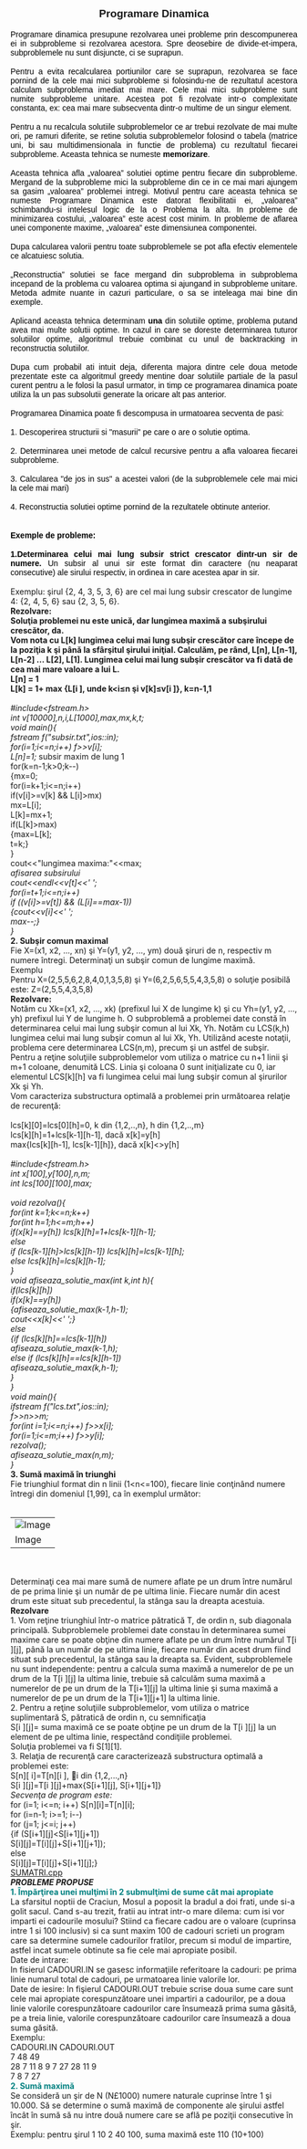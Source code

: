 <html>
  <head>
    <title>DomnulTudor - PROGRAMAREA DINAMICA</title>
    <link rel="stylesheet" href="static/style.css" type="text/css" />
    <meta http-equiv="Content-Type" content="text/html;charset=utf-8" />
  </head>
  <body>
    <div class="wiki" id="content_view" style="display: block;">
<span style="display: block; text-align: center;"><strong><span style="font-family: 'Arial','sans-serif'; font-size: 18.6667px;">Programare Dinamica</span></strong></span><br />
<span style="color: #000000; display: block; font-family: 'Arial','sans-serif'; text-align: justify;">Programare dinamica presupune rezolvarea unei probleme prin descompunerea ei in subprobleme si rezolvarea acestora. Spre deosebire de divide-et-impera, subproblemele nu sunt disjuncte, ci se suprapun.</span><br />
<span style="color: #000000; display: block; font-family: 'Arial','sans-serif'; text-align: justify;">Pentru a evita recalcularea portiunilor care se suprapun, rezolvarea se face pornind de la cele mai mici subprobleme si folosindu-ne de rezultatul acestora calculam subproblema imediat mai mare. Cele mai mici subprobleme sunt numite subprobleme unitare. Acestea pot fi rezolvate intr-o complexitate constanta, ex: cea mai mare subsecventa dintr-o multime de un singur element.</span><br />
<span style="display: block; text-align: justify;"><span style="color: #000000; font-family: 'Arial','sans-serif';">Pentru a nu recalcula solutiile subproblemelor ce ar trebui rezolvate de mai multe ori, pe ramuri diferite, se retine solutia subproblemelor folosind o tabela (matrice uni, bi sau multidimensionala in functie de problema) cu rezultatul fiecarei subprobleme. Aceasta tehnica se numeste </span><strong><span style="color: #000000; font-family: 'Arial','sans-serif';">memorizare</span></strong><span style="color: #000000; font-family: 'Arial','sans-serif';">.</span></span><br />
<span style="color: #000000; display: block; font-family: 'Arial','sans-serif'; text-align: justify;">Aceasta tehnica afla „valoarea” solutiei optime pentru fiecare din subprobleme. Mergand de la subprobleme mici la subprobleme din ce in ce mai mari ajungem sa gasim „valoarea” problemei intregi. Motivul pentru care aceasta tehnica se numeste Programare Dinamica este datorat flexibilitatii ei, „valoarea” schimbandu-si intelesul logic de la o Problema la alta. In probleme de minimizarea costului, „valoarea” este acest cost minim. In probleme de aflarea unei componente maxime, „valoarea” este dimensiunea componentei.</span><br />
<span style="color: #000000; display: block; font-family: 'Arial','sans-serif'; text-align: justify;">Dupa calcularea valorii pentru toate subproblemele se pot afla efectiv elementele ce alcatuiesc solutia.</span><br />
<span style="color: #000000; display: block; font-family: 'Arial','sans-serif'; text-align: justify;">„Reconstructia” solutiei se face mergand din subproblema in subproblema incepand de la problema cu valoarea optima si ajungand in subprobleme unitare. Metoda admite nuante in cazuri particulare, o sa se inteleaga mai bine din exemple.</span><br />
<span style="display: block; text-align: justify;"><span style="color: #000000; font-family: 'Arial','sans-serif';">Aplicand aceasta tehnica determinam </span><strong><span style="color: #000000; font-family: 'Arial','sans-serif';">una </span></strong><span style="color: #000000; font-family: 'Arial','sans-serif';">din solutiile optime, problema putand avea mai multe solutii optime. In cazul in care se doreste determinarea tuturor solutiilor optime, algoritmul trebuie combinat cu unul de backtracking in reconstructia solutiilor.</span></span><br />
<span style="color: #000000; display: block; font-family: 'Arial','sans-serif'; text-align: justify;">Dupa cum probabil ati intuit deja, diferenta majora dintre cele doua metode prezentate este ca algoritmul greedy mentine doar solutiile partiale de la pasul curent pentru a le folosi la pasul urmator, in timp ce programarea dinamica poate utiliza la un pas subsolutii generate la oricare alt pas anterior.</span><br />
<span style="color: #000000; display: block; font-family: 'Arial','sans-serif'; text-align: justify;">Programarea Dinamica poate fi descompusa in urmatoarea secventa de pasi:</span><br />
<span style="color: #000000; display: block; font-family: 'Arial','sans-serif'; text-align: justify;">1. Descoperirea structurii si &quot;masurii&quot; pe care o are o solutie optima.</span><br />
<span style="color: #000000; display: block; font-family: 'Arial','sans-serif'; text-align: justify;">2. Determinarea unei metode de calcul recursive pentru a afla valoarea fiecarei subprobleme.</span><br />
<span style="color: #000000; display: block; font-family: 'Arial','sans-serif'; text-align: justify;">3. Calcularea &quot;de jos in sus&quot; a acestei valori (de la subproblemele cele mai mici la cele mai mari)</span><br />
<span style="color: #000000; display: block; font-family: 'Arial','sans-serif'; text-align: justify;">4. Reconstructia solutiei optime pornind de la rezultatele obtinute anterior.</span><br />
<br />
<span style="display: block; text-align: justify;"><strong><span style="color: #000000; font-family: 'Arial','sans-serif';">Exemple de probleme:</span></strong></span><br />
<span style="display: block; text-align: justify;"><strong><span style="color: #000000; font-family: 'Arial','sans-serif';">1.Determinarea celui mai lung subsir strict crescator dintr-un sir de numere. </span></strong><span style="color: #000000; font-family: 'Arial','sans-serif';">Un subsir al unui sir este format din caractere (nu neaparat consecutive) ale sirului respectiv, in ordinea in care acestea apar in sir.</span></span><br />
Exemplu: şirul {2, 4, 3, 5, 3, 6} are cel mai lung subsir crescator de lungime 4: {2, 4, 5, 6} sau {2, 3, 5, 6}.<br />
<strong>Rezolvare:</strong><br />
<strong>Soluţia problemei nu este unică, dar lungimea maximă a subşirului crescător, da.</strong><br />
<strong>Vom nota cu L[k] lungimea celui mai lung subşir crescător care începe de la poziţia k şi până la sfârşitul şirului iniţial. Calculăm, pe rând, L[n], L[n-1], L[n-2] … L[2], L[1]. Lungimea celui mai lung subşir crescător va fi dată de cea mai mare valoare a lui L.</strong><br />
<strong>L[n] = 1</strong><br />
<strong>L[k] = 1+ max {L[i ], unde k&lt;i≤n şi v[k]≤v[i ]}, k=n-1,1</strong><br />
<br />
<em>#include&lt;fstream.h&gt;</em><br />
<em>int v[10000],n,i,L[1000],max,mx,k,t;</em><br />
<em>void main(){</em><br />
<em>fstream f(&quot;subsir.txt&quot;,ios::in);</em><br />
<em>for(i=1;i&lt;=n;i++) f&gt;&gt;v[i];</em><br />
<em>L[n]=1;</em> subsir maxim de lung 1<br />
for(k=n-1;k&gt;0;k--)<br />
{mx=0;<br />
for(i=k+1;i&lt;=n;i++)<br />
if(v[i]&gt;=v[k] &amp;&amp; L[i]&gt;mx)<br />
mx=L[i];<br />
L[k]=mx+1;<br />
if(L[k]&gt;max)<br />
{max=L[k];<br />
t=k;}<br />
}<br />
cout&lt;&lt;&quot;lungimea maxima:&quot;&lt;&lt;max;<br />
<em>afisarea subsirului</em><br />
<em>cout&lt;&lt;endl&lt;&lt;v[t]&lt;&lt;' ';</em><br />
<em>for(i=t+1;i&lt;=n;i++)</em><br />
<em>if ((v[i]&gt;=v[t]) &amp;&amp; (L[i]==max-1))</em><br />
<em>{cout&lt;&lt;v[i]&lt;&lt;' ';</em><br />
<em>max--;}</em><br />
<em>}</em><br />
<strong>2. Subşir comun maximal</strong><br />
Fie X=(x1, x2, ..., xn) şi Y=(y1, y2, ..., ym) două şiruri de n, respectiv m numere întregi. Determinaţi un subşir comun de lungime maximă.<br />
Exemplu<br />
Pentru X=(2,5,5,6,2,8,4,0,1,3,5,8) şi Y=(6,2,5,6,5,5,4,3,5,8) o soluţie posibilă este: Z=(2,5,5,4,3,5,8)<br />
<strong>Rezolvare:</strong><br />
Notăm cu Xk=(x1, x2, ..., xk) (prefixul lui X de lungime k) şi cu Yh=(y1, y2, ..., yh) prefixul lui Y de lungime h. O subproblemă a problemei date constă în determinarea celui mai lung subşir comun al lui Xk, Yh. Notăm cu LCS(k,h) lungimea celui mai lung subşir comun al lui Xk, Yh. Utilizând aceste notaţii, problema cere determinarea LCS(n,m), precum şi un astfel de subşir.<br />
Pentru a reţine soluţiile subproblemelor vom utiliza o matrice cu n+1 linii şi m+1 coloane, denumită LCS. Linia şi coloana 0 sunt iniţializate cu 0, iar elementul LCS[k][h] va fi lungimea celui mai lung subşir comun al şirurilor Xk şi Yh.<br />
Vom caracteriza substructura optimală a problemei prin următoarea relaţie de recurenţă:<br />
<br />
lcs[k][0]=lcs[0][h]=0, k din {1,2,..,n}, h din {1,2,..,m}<br />
lcs[k][h]=1+lcs[k-1][h-1], dacă x[k]=y[h]<br />
max{lcs[k][h-1], lcs[k-1][h]}, dacă x[k]&lt;&gt;y[h]<br />
<br />
<em>#include&lt;fstream.h&gt;</em><br />
<em>int x[100],y[100],n,m;</em><br />
<em>int lcs[100][100],max;</em><br />
<br />
<em>void rezolva(){</em><br />
<em>for(int k=1;k&lt;=n;k++)</em><br />
<em>for(int h=1;h&lt;=m;h++)</em><br />
<em>if(x[k]==y[h]) lcs[k][h]=1+lcs[k-1][h-1];</em><br />
<em>else</em><br />
<em>if (lcs[k-1][h]&gt;lcs[k][h-1]) lcs[k][h]=lcs[k-1][h];</em><br />
<em>else lcs[k][h]=lcs[k][h-1];</em><br />
<em>}</em><br />
<em>void afiseaza_solutie_max(int k,int h){</em><br />
<em>if(lcs[k][h])</em><br />
<em>if(x[k]==y[h])</em><br />
<em>{afiseaza_solutie_max(k-1,h-1);</em><br />
<em>cout&lt;&lt;x[k]&lt;&lt;' ';}</em><br />
<em>else</em><br />
<em>{if (lcs[k][h]==lcs[k-1][h])</em><br />
<em>afiseaza_solutie_max(k-1,h);</em><br />
<em>else if (lcs[k][h]==lcs[k][h-1])</em><br />
<em>afiseaza_solutie_max(k,h-1);</em><br />
<em>}</em><br />
<em>}</em><br />
<em>void main(){</em><br />
<em>ifstream f(&quot;lcs.txt&quot;,ios::in);</em><br />
<em>f&gt;&gt;n&gt;&gt;m;</em><br />
<em>for(int i=1;i&lt;=n;i++) f&gt;&gt;x[i];</em><br />
<em>for(i=1;i&lt;=m;i++) f&gt;&gt;y[i];</em><br />
<em>rezolva();</em><br />
<em>afiseaza_solutie_max(n,m);</em><br />
<em>}</em><br />
<strong>3. Sumă maximă în triunghi</strong><br />
Fie triunghiul format din n linii (1&lt;n&lt;=100), fiecare linie conţinând numere întregi din domeniul [1,99], ca în exemplul următor:<br />
<br />
<table class="captionBox"><tr><td class="captionedImage"><img src="http://i44.tinypic.com/b989aa.png" alt="Image" title="Image" /></td></tr><tr><td class="imageCaption">Image</td></tr></table><br />
<br />
Determinaţi cea mai mare sumă de numere aflate pe un drum între numărul de pe prima linie şi un număr de pe ultima linie. Fiecare număr din acest drum este situat sub precedentul, la stânga sau la dreapta acestuia.<br />
<strong>Rezolvare</strong><br />
1. Vom reţine triunghiul într-o matrice pătratică T, de ordin n, sub diagonala principală. Subproblemele problemei date constau în determinarea sumei maxime care se poate obţine din numere aflate pe un drum între numărul T[i ][j], până la un număr de pe ultima linie, fiecare număr din acest drum fiind situat sub precedentul, la stânga sau la dreapta sa. Evident, subproblemele nu sunt independente: pentru a calcula suma maximă a numerelor de pe un drum de la T[i ][j] la ultima linie, trebuie să calculăm suma maximă a numerelor de pe un drum de la T[i+1][j] la ultima linie şi suma maximă a numerelor de pe un drum de la T[i+1][j+1] la ultima linie.<br />
2. Pentru a reţine soluţiile subproblemelor, vom utiliza o matrice suplimentară S, pătratică de ordin n, cu semnificaţia<br />
S[i ][j]= suma maximă ce se poate obţine pe un drum de la T[i ][j] la un element de pe ultima linie, respectând condiţiile problemei.<br />
Soluţia problemei va fi S[1][1].<br />
3. Relaţia de recurenţă care caracterizează substructura optimală a problemei este:<br />
S[n][ i]=T[n][i ], i din {1,2,...,n}<br />
S[i ][j]=T[i ][j]+max{S[i+1][j], S[i+1][j+1]}<br />
<em>Secvenţa de program este:</em><br />
for (i=1; i&lt;=n; i++) S[n][i]=T[n][i];<br />
for (i=n-1; i&gt;=1; i--)<br />
for (j=1; j&lt;=i; j++)<br />
{if (S[i+1][j]&lt;S[i+1][j+1])<br />
S[i][j]=T[i][j]+S[i+1][j+1]);<br />
else<br />
S[i][j]=T[i][j]+S[i+1][j];}<br />
<a href="files/SUMATRI.cpp">SUMATRI.cpp</a><br />
<em><strong>PROBLEME PROPUSE</strong></em><br />
<strong><span style="color: #008080;">1. Împărţirea unei mulţimi în 2 submulţimi de sume cât mai apropiate</span></strong><br />
La sfarsitul noptii de Craciun, Mosul a poposit la bradul a doi frati, unde si-a golit sacul. Cand s-au trezit, fratii au intrat intr-o mare dilema: cum isi vor imparti ei cadourile mosului? Stiind ca fiecare cadou are o valoare (cuprinsa intre 1 si 100 inclusiv) si ca sunt maxim 100 de cadouri scrieti un program care sa determine sumele cadourilor fratilor, precum si modul de impartire, astfel incat sumele obtinute sa fie cele mai apropiate posibil.<br />
Date de intrare:<br />
In fisierul CADOURI.IN se gasesc informaţiile referitoare la cadouri: pe prima linie numarul total de cadouri, pe urmatoarea linie valorile lor.<br />
Date de iesire: In fişierul CADOURI.OUT trebuie scrise doua sume care sunt cele mai apropiate corespunzătoare unei impartiri a cadourilor, pe a doua linie valorile corespunzătoare cadourilor care însumează prima suma găsită, pe a treia linie, valorile corespunzătoare cadourilor care însumează a doua suma găsită.<br />
Exemplu:<br />
CADOURI.IN CADOURI.OUT<br />
7 48 49<br />
28 7 11 8 9 7 27 28 11 9<br />
7 8 7 27<br />
<strong><span style="color: #008080;">2. Sumă maximă</span></strong><br />
Se consideră un şir de N (N£1000) numere naturale cuprinse între 1 şi 10.000. Să se determine o sumă maximă de componente ale şirului astfel încât în sumă să nu intre două numere care se află pe poziţii consecutive în şir.<br />
Exemplu: pentru şirul 1 10 2 40 100, suma maximă este 110 (10+100)
    </div>
  </body>
</html>